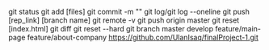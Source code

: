 git status
git add [files]
git commit -m ""
git log/git log --oneline
git push [rep_link] [branch name]
git remote -v
git push origin master
git reset [index.html]
git diff
git reset --hard
git branch
master
develop
feature/main-page
feature/about-company
https://github.com/UlanIsaq/finalProject-1.git
